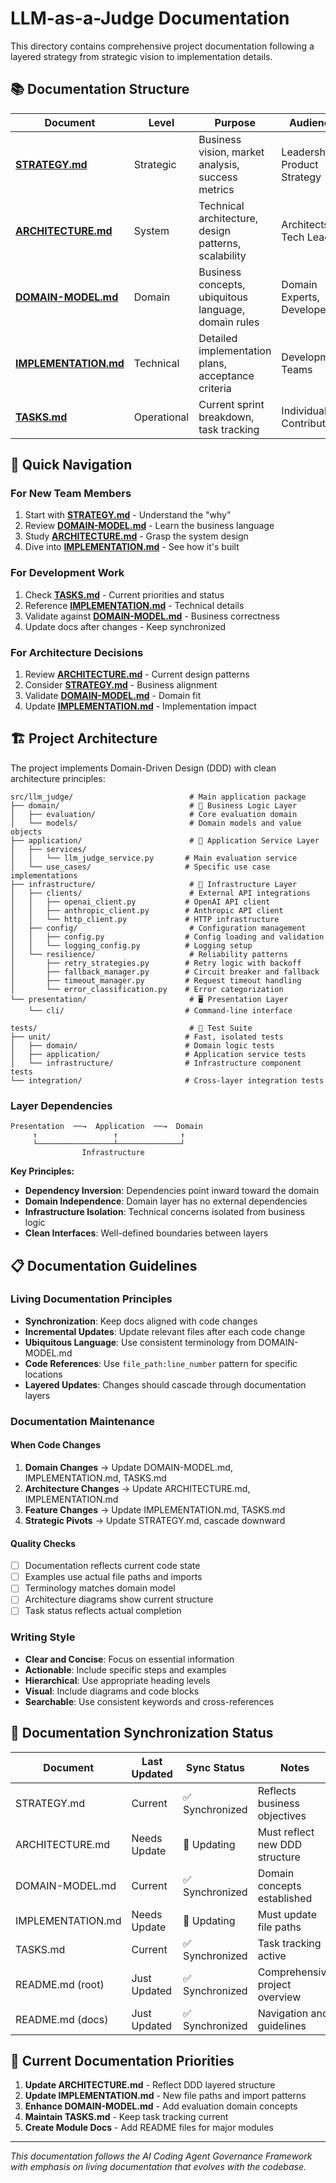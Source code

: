 # LLM-as-a-Judge Documentation

This directory contains comprehensive project documentation following a layered strategy from strategic vision to implementation details.

## 📚 Documentation Structure

| Document | Level | Purpose | Audience |
|----------|-------|---------|----------|
| **[STRATEGY.md](STRATEGY.md)** | Strategic | Business vision, market analysis, success metrics | Leadership, Product Strategy |
| **[ARCHITECTURE.md](ARCHITECTURE.md)** | System | Technical architecture, design patterns, scalability | Architects, Tech Leads |
| **[DOMAIN-MODEL.md](DOMAIN-MODEL.md)** | Domain | Business concepts, ubiquitous language, domain rules | Domain Experts, Developers |
| **[IMPLEMENTATION.md](IMPLEMENTATION.md)** | Technical | Detailed implementation plans, acceptance criteria | Development Teams |
| **[TASKS.md](TASKS.md)** | Operational | Current sprint breakdown, task tracking | Individual Contributors |

## 🧭 Quick Navigation

### For New Team Members
1. Start with **[STRATEGY.md](STRATEGY.md)** - Understand the "why"
2. Review **[DOMAIN-MODEL.md](DOMAIN-MODEL.md)** - Learn the business language
3. Study **[ARCHITECTURE.md](ARCHITECTURE.md)** - Grasp the system design
4. Dive into **[IMPLEMENTATION.md](IMPLEMENTATION.md)** - See how it's built

### For Development Work
1. Check **[TASKS.md](TASKS.md)** - Current priorities and status
2. Reference **[IMPLEMENTATION.md](IMPLEMENTATION.md)** - Technical details
3. Validate against **[DOMAIN-MODEL.md](DOMAIN-MODEL.md)** - Business correctness
4. Update docs after changes - Keep synchronized

### For Architecture Decisions
1. Review **[ARCHITECTURE.md](ARCHITECTURE.md)** - Current design patterns
2. Consider **[STRATEGY.md](STRATEGY.md)** - Business alignment
3. Validate **[DOMAIN-MODEL.md](DOMAIN-MODEL.md)** - Domain fit
4. Update **[IMPLEMENTATION.md](IMPLEMENTATION.md)** - Implementation impact

## 🏗️ Project Architecture

The project implements Domain-Driven Design (DDD) with clean architecture principles:

```
src/llm_judge/                          # Main application package
├── domain/                             # 🧠 Business Logic Layer
│   ├── evaluation/                     # Core evaluation domain
│   └── models/                         # Domain models and value objects
├── application/                        # 🔧 Application Service Layer
│   ├── services/
│   │   └── llm_judge_service.py       # Main evaluation service
│   └── use_cases/                     # Specific use case implementations
├── infrastructure/                     # 🔌 Infrastructure Layer
│   ├── clients/                        # External API integrations
│   │   ├── openai_client.py           # OpenAI API client
│   │   ├── anthropic_client.py        # Anthropic API client
│   │   └── http_client.py             # HTTP infrastructure
│   ├── config/                         # Configuration management
│   │   ├── config.py                  # Config loading and validation
│   │   └── logging_config.py          # Logging setup
│   └── resilience/                     # Reliability patterns
│       ├── retry_strategies.py        # Retry logic with backoff
│       ├── fallback_manager.py        # Circuit breaker and fallback
│       ├── timeout_manager.py         # Request timeout handling
│       └── error_classification.py    # Error categorization
└── presentation/                       # 🖥️ Presentation Layer
    └── cli/                           # Command-line interface

tests/                                  # 🧪 Test Suite
├── unit/                              # Fast, isolated tests
│   ├── domain/                        # Domain logic tests
│   ├── application/                   # Application service tests
│   └── infrastructure/                # Infrastructure component tests
└── integration/                       # Cross-layer integration tests
```

### Layer Dependencies
```
Presentation  ──→  Application  ──→  Domain
     ↑                 ↑              ↑
     └─────────────────┴──────────────┘
                Infrastructure
```

**Key Principles:**
- **Dependency Inversion**: Dependencies point inward toward the domain
- **Domain Independence**: Domain layer has no external dependencies
- **Infrastructure Isolation**: Technical concerns isolated from business logic
- **Clean Interfaces**: Well-defined boundaries between layers

## 📋 Documentation Guidelines

### Living Documentation Principles
- **Synchronization**: Keep docs aligned with code changes
- **Incremental Updates**: Update relevant files after each code change
- **Ubiquitous Language**: Use consistent terminology from DOMAIN-MODEL.md
- **Code References**: Use `file_path:line_number` pattern for specific locations
- **Layered Updates**: Changes should cascade through documentation layers

### Documentation Maintenance

#### When Code Changes
1. **Domain Changes** → Update DOMAIN-MODEL.md, IMPLEMENTATION.md, TASKS.md
2. **Architecture Changes** → Update ARCHITECTURE.md, IMPLEMENTATION.md
3. **Feature Changes** → Update IMPLEMENTATION.md, TASKS.md
4. **Strategic Pivots** → Update STRATEGY.md, cascade downward

#### Quality Checks
- [ ] Documentation reflects current code state
- [ ] Examples use actual file paths and imports
- [ ] Terminology matches domain model
- [ ] Architecture diagrams show current structure
- [ ] Task status reflects actual completion

### Writing Style
- **Clear and Concise**: Focus on essential information
- **Actionable**: Include specific steps and examples
- **Hierarchical**: Use appropriate heading levels
- **Visual**: Include diagrams and code blocks
- **Searchable**: Use consistent keywords and cross-references

## 🔄 Documentation Synchronization Status

| Document | Last Updated | Sync Status | Notes |
|----------|--------------|-------------|-------|
| STRATEGY.md | Current | ✅ Synchronized | Reflects business objectives |
| ARCHITECTURE.md | Needs Update | 🔄 Updating | Must reflect new DDD structure |
| DOMAIN-MODEL.md | Current | ✅ Synchronized | Domain concepts established |
| IMPLEMENTATION.md | Needs Update | 🔄 Updating | Must update file paths |
| TASKS.md | Current | ✅ Synchronized | Task tracking active |
| README.md (root) | Just Updated | ✅ Synchronized | Comprehensive project overview |
| README.md (docs) | Just Updated | ✅ Synchronized | Navigation and guidelines |

## 🎯 Current Documentation Priorities

1. **Update ARCHITECTURE.md** - Reflect DDD layered structure
2. **Update IMPLEMENTATION.md** - New file paths and import patterns
3. **Enhance DOMAIN-MODEL.md** - Add evaluation domain concepts
4. **Maintain TASKS.md** - Keep task tracking current
5. **Create Module Docs** - Add README files for major modules

---

*This documentation follows the AI Coding Agent Governance Framework with emphasis on living documentation that evolves with the codebase.*